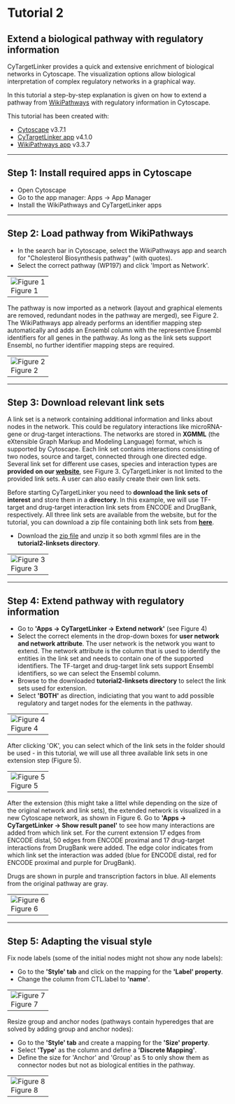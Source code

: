 # Tutorial 2
## Extend a biological pathway with regulatory information

CyTargetLinker provides a quick and extensive enrichment of biological networks in Cytoscape. The visualization options allow biological interpretation of complex regulatory networks in a graphical way.

In this tutorial a step-by-step explanation is given on how to extend a pathway from [WikiPathways](https://www.wikipathways.org) with regulatory information in Cytoscape. 

This tutorial has been created with:
* [Cytoscape](https://cytoscape.org/) v3.7.1
* [CyTargetLinker app](http://apps.cytoscape.org/apps/cytargetlinker) v4.1.0
* [WikiPathways app](http://apps.cytoscape.org/apps/wikipathways) v3.3.7

-----

## Step 1: Install required apps in Cytoscape

* Open Cytoscape
* Go to the app manager: Apps -> App Manager
* Install the WikiPathways and CyTargetLinker apps

-----

## Step 2: Load pathway from WikiPathways

* In the search bar in Cytoscape, select the WikiPathways app and search for "Cholesterol Biosynthesis pathway" (with quotes). 
* Select the correct pathway (WP197) and click 'Import as Network'.

<table>
  <tr>
    <td><img src="https://cytargetlinker.github.io/images/tutorial2/figure1.png" alt="Figure 1"/><br/>Figure 1</td>
  </tr>
</table>

The pathway is now imported as a network (layout and graphical elements are removed, redundant nodes in the pathway are merged), see Figure 2.
The WikiPathways app already performs an identifier mapping step automatically and adds an Ensembl column with the representive Ensembl identifiers for all genes in the pathway. As long as the link sets support Ensembl, no further identifier mapping steps are required.

<table>
  <tr>
    <td><img src="https://cytargetlinker.github.io/images/tutorial2/figure2.png" alt="Figure 2"/><br/>Figure 2</td>
  </tr>
</table>

-----

## Step 3: Download relevant link sets
A link set is a network containing additional information and links about nodes in the network. This could be regulatory interactions like microRNA-gene or drug-target interactions. The networks are stored in **XGMML** (the eXtensible Graph Markup and Modeling Language) format, which is supported by Cytoscape. Each link set contains interactions consisting of two nodes, source and target, connected through one directed edge. Several link set for different use cases, species and interaction types are **provided on our [website](https://cytargetlinker.github.io/pages/linksets)**, see Figure 3. CyTargetLinker is not limited to the provided link sets. A user can also easily create their own link sets.

Before starting CyTargetLinker you need to **download the link sets of interest** and store them in a **directory**. In this example, we will use TF-target and drug-target interaction link sets from ENCODE and DrugBank, respectively. All three link sets are available from the website, but for the tutorial, you can download a zip file containing both link sets from **[here](../../data/tutorial2/tutorial2-linksets.zip)**.
* Download the [zip file](../../data/tutorial2/tutorial2-linksets.zip) and unzip it so both xgmml files are in the **tutorial2-linksets directory**. 

<table>
  <tr>
    <td><img src="https://cytargetlinker.github.io/images/tutorial1/figure3.png" alt="Figure 3"/><br/>Figure 3</td>
  </tr>
</table>

-----

## Step 4: Extend pathway with regulatory information

* Go to **'Apps -> CyTargetLinker -> Extend network'** (see Figure 4)
* Select the correct elements in the drop-down boxes for **user network and network attribute**. The user network is the network you want to extend. The network attribute is the column that is used to identify the entities in the link set and needs to contain one of the supported identifiers. The TF-target and drug-target link sets support Ensembl identifiers, so we can select the Ensembl column. 
* Browse to the downloaded **tutorial2-linksets directory** to select the link sets used for extension. 
* Select **'BOTH'** as direction, indiciating that you want to add possible regulatory and target nodes for the elements in the pathway.

<table>
  <tr>
    <td><img src="https://cytargetlinker.github.io/images/tutorial2/figure4.png" alt="Figure 4"/><br/>Figure 4</td>
  </tr>
</table>

After clicking 'OK', you can select which of the link sets in the folder should be used - in this tutorial, we will use all three available link sets in one extension step (Figure 5).

<table>
  <tr>
    <td><img src="https://cytargetlinker.github.io/images/tutorial2/figure5.png" alt="Figure 5"/><br/>Figure 5</td>
  </tr>
</table>

After the extension (this might take a littel while depending on the size of the original network and link sets), the extended network is visualized in a new Cytoscape network, as shown in Figure 6. Go to **'Apps -> CyTargetLinker -> Show result panel'** to see how many interactions are added from which link set. For the current extension 17 edges from ENCODE distal, 50 edges from ENCODE proximal and 17 drug-target interactions from DrugBank were added. The edge color indicates from which link set the interaction was added (blue for ENCODE distal, red for ENCODE proximal and purple for DrugBank).

Drugs are shown in purple and transcription factors in blue. All elements from the original pathway are gray.

<table>
  <tr>
    <td><img src="https://cytargetlinker.github.io/images/tutorial2/figure6.png" alt="Figure 6"/><br/>Figure 6</td>
  </tr>
</table>

-----

## Step 5: Adapting the visual style

Fix node labels (some of the initial nodes might not show any node labels):
* Go to the **'Style' tab** and click on the mapping for the **'Label' property**.
* Change the column from CTL.label to **'name'**.

<table>
  <tr>
    <td><img src="https://cytargetlinker.github.io/images/tutorial2/figure7.png" alt="Figure 7"/><br/>Figure 7</td>
  </tr>
</table>

Resize group and anchor nodes (pathways contain hyperedges that are solved by adding group and anchor nodes):
* Go to the **'Style' tab** and create a mapping for the **'Size' property**.
* Select **'Type'** as the column and define a **'Discrete Mapping'**. 
* Define the size for 'Anchor' and 'Group' as 5 to only show them as connector nodes but not as biological entities in the pathway.


<table>
  <tr>
    <td><img src="https://cytargetlinker.github.io/images/tutorial2/figure8.png" alt="Figure 8"/><br/>Figure 8</td>
  </tr>
</table>


